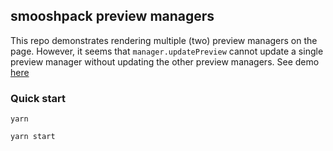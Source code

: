 smooshpack preview managers
---------------------------

This repo demonstrates rendering multiple (two) preview managers on the page. However, it seems that `manager.updatePreview` cannot update a single preview manager without updating the other preview managers. See demo [here](https://two-managers-smooshpack.vercel.app/)

### Quick start

```
yarn
```

```
yarn start
```